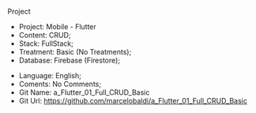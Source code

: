 Project
- Project:	  Mobile - Flutter
- Content:    CRUD;
- Stack:      FullStack;
- Treatment:  Basic (No Treatments);
- Database:   Firebase (Firestore);
* Language:   English;
* Coments:    No Comments;
* Git Name:	  a_Flutter_01_Full_CRUD_Basic
* Git Url:	  https://github.com/marcelobaldi/a_Flutter_01_Full_CRUD_Basic
